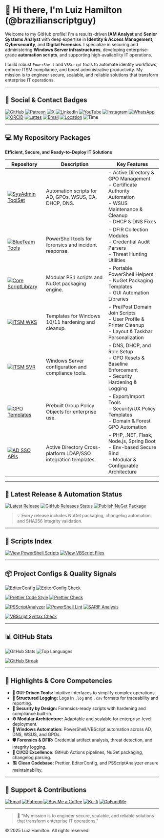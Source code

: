 # 👋 Hi there, I'm Luiz Hamilton (@brazilianscriptguy)

Welcome to my GitHub profile! I'm a results-driven **IAM Analyst** and **Senior Systems Analyst** with deep expertise in **Identity & Access Management**, **Cybersecurity**, and **Digital Forensics**. I specialize in securing and administering **Windows Server infrastructures**, developing enterprise-grade **automation scripts**, and supporting high-availability IT operations.

I build robust `PowerShell` and `VBScript` tools to automate identity workflows, enforce ITSM compliance, and boost administrative productivity. My mission is to engineer secure, scalable, and reliable solutions that transform enterprise IT operations.

---

## 🔗 Social & Contact Badges 


[![GitHub](https://img.shields.io/badge/GitHub-@brazilianscriptguy-181717?style=for-the-badge&logo=github)](https://github.com/brazilianscriptguy)
[![Patreon](https://img.shields.io/badge/Patreon-Support%20Me-red?style=for-the-badge&logo=patreon)](https://www.patreon.com/brazilianscriptguy)
[![X](https://img.shields.io/badge/X-@brazilianscriptguy-000000?style=for-the-badge&logo=x)](https://x.com/brazscriptguy)
[![LinkedIn](https://img.shields.io/badge/LinkedIn-in/brazilianscriptguy-0077B5?style=for-the-badge&logo=linkedin)](https://www.linkedin.com/in/brazilianscriptguy/)
[![YouTube](https://img.shields.io/badge/YouTube-@brazilianscriptguy-FF0000?style=for-the-badge&logo=youtube)](https://www.youtube.com/@brazilianscriptguy)
[![Instagram](https://img.shields.io/badge/Instagram-@4tetraforensics-E4405F?style=for-the-badge&logo=instagram)](https://www.instagram.com/4tetraforensics)
[![WhatsApp](https://img.shields.io/badge/WhatsApp-PowerShellBR-25D366?style=for-the-badge&logo=whatsapp)](https://whatsapp.com/channel/0029VaEgqC50G0XZV1k4Mb1c)
[![ORCID](https://img.shields.io/badge/ORCID-0000--0003--3705--7468-A6CE39?style=for-the-badge&logo=orcid)](https://orcid.org/0000-0003-3705-7468)
[![Lattes](https://img.shields.io/badge/Lattes%20CV-0191525072495482-00A693?style=for-the-badge&logo=academia)](http://lattes.cnpq.br/0191525072495482)
[![Email](https://img.shields.io/badge/Email-luizhamilton.lhr@gmail.com-D14836?style=for-the-badge&logo=gmail)](mailto:luizhamilton.lhr@gmail.com)
[![Location](https://img.shields.io/badge/Location-Brazilian%20Stonehenge-blue?style=for-the-badge&logo=googlemaps)](https://www.google.com/maps/search/?api=1&query=2%C2%B037'13.0%22N+51%C2%B000'35.2%22W)
![Time](https://img.shields.io/static/v1?label=Time&message=UTC%20-03%3A00&color=green&style=for-the-badge)

---

## 💻 My Repository Packages
**Efficient, Secure, and Ready-to-Deploy IT Solutions**

| Repository | Description | Key Features |
|------------|-------------|--------------|
| [![SysAdmin ToolSet](https://img.shields.io/badge/SysAdmin%20ToolSet-Tools-blue?style=for-the-badge&logo=microsoft&logoColor=white)](https://github.com/brazilianscriptguy/Windows-SysAdmin-ProSuite/tree/main/SysAdmin-Tools) | Automation scripts for AD, GPOs, WSUS, CA, DHCP, DNS. | - Active Directory & GPO Management<br>- Certificate Authority Automation<br>- WSUS Maintenance & Cleanup<br>- DHCP & DNS Fixes |
| [![BlueTeam Tools](https://img.shields.io/badge/BlueTeam%20Tools-Forensics-orange?style=for-the-badge&logo=protonmail&logoColor=white)](https://github.com/brazilianscriptguy/Windows-SysAdmin-ProSuite/tree/main/BlueTeam-Tools) | PowerShell tools for forensics and incident response. | - DFIR Collection Modules<br>- Credential Audit Parsers<br>- Threat Hunting Utilities |
| [![Core ScriptLibrary](https://img.shields.io/badge/Core%20ScriptLibrary-Library-red?style=for-the-badge&logo=visualstudiocode&logoColor=white)](https://github.com/brazilianscriptguy/Windows-SysAdmin-ProSuite/tree/main/Core-ScriptLibrary) | Modular PS1 scripts and NuGet packaging engine. | - Portable PowerShell Helpers<br>- NuGet Packaging Templates<br>- GUI Automation Libraries |
| [![ITSM WKS](https://img.shields.io/badge/ITSM%20Templates-WKS-green?style=for-the-badge&logo=windows&logoColor=white)](https://github.com/brazilianscriptguy/Windows-SysAdmin-ProSuite/tree/main/ITSM-Templates-WKS) | Templates for Windows 10/11 hardening and cleanup. | - Pre/Post Domain Join Scripts<br>- User Profile & Printer Cleanup<br>- Layout & Taskbar Personalization |
| [![ITSM SVR](https://img.shields.io/badge/ITSM%20Templates-SVR-purple?style=for-the-badge&logo=windows11&logoColor=white)](https://github.com/brazilianscriptguy/Windows-SysAdmin-ProSuite/tree/main/ITSM-Templates-SVR) | Windows Server configuration and compliance tools. | - DNS, DHCP, and Role Setup<br>- GPO Resets & Baseline Enforcement<br>- Security Hardening & Logging |
| [![GPO Templates](https://img.shields.io/badge/GPOs--Templates-Policies-ffcc00?style=for-the-badge&logo=matrix&logoColor=black)](https://github.com/brazilianscriptguy/Windows-SysAdmin-ProSuite/tree/main/SysAdmin-Tools/GroupPolicyObjects-Templates) | Prebuilt Group Policy Objects for enterprise use. | - Export/Import Tools<br>- Security/UX Policy Templates<br>- Domain & Forest GPO Automation |
| [![AD SSO APIs](https://img.shields.io/badge/AD--SSO--APIs--Integration-SSO-8A2BE2?style=for-the-badge&logo=auth0&logoColor=white)](https://github.com/brazilianscriptguy/Windows-SysAdmin-ProSuite/tree/main/SysAdmin-Tools/ActiveDirectory-SSO-Integrations) | Active Directory Cross-platform LDAP/SSO integration templates. | - PHP, .NET, Flask, Node.js, Spring Boot<br>- Env-based Secure Bind<br>- Modular & Configurable Architecture |

---

## 📢 Latest Release & Automation Status

[![Latest Release](https://img.shields.io/github/v/release/brazilianscriptguy/Windows-SysAdmin-ProSuite?style=for-the-badge&label=Latest%20Release&logo=github)](https://github.com/brazilianscriptguy/Windows-SysAdmin-ProSuite/releases)
[![GitHub Releases Status](https://img.shields.io/github/actions/workflow/status/brazilianscriptguy/Windows-SysAdmin-ProSuite/make-update-github-releases.yml?branch=main&style=for-the-badge&label=GitHub%20Releases%20Status&logo=githubactions)](https://github.com/brazilianscriptguy/Windows-SysAdmin-ProSuite/actions/workflows/make-update-github-releases.yml)
[![Publish NuGet Package](https://img.shields.io/github/actions/workflow/status/brazilianscriptguy/Windows-SysAdmin-ProSuite/publish-nuget-package-to-github.yml?branch=main&style=for-the-badge&label=Publish%20NuGet%20Package&logo=nuget)](https://github.com/brazilianscriptguy/Windows-SysAdmin-ProSuite/actions/workflows/publish-nuget-package-to-github.yml)

> 💡 Every release includes NuGet packaging, changelog automation, and SHA256 integrity validation.

---

## 🧾 Scripts Index

[![View PowerShell Scripts](https://img.shields.io/badge/View-.ps1_Scripts-blue?style=for-the-badge&logo=powershell)](https://github.com/search?q=repo%3Abrazilianscriptguy%2FWindows-SysAdmin-ProSuite+path%3A*.ps1&type=code)
[![View VBScript Files](https://img.shields.io/badge/View-.vbs_Scripts-blue?style=for-the-badge&logo=windows)](https://github.com/search?q=repo%3Abrazilianscriptguy%2FWindows-SysAdmin-ProSuite+path%3A*.vbs&type=code)

---

## 📦 Project Configs & Quality Signals

<!-- 🧱 GENERAL FORMATTING & CONFIG -->
[![EditorConfig](https://img.shields.io/badge/EditorConfig-enabled-blue?style=for-the-badge&logo=editorconfig)](https://editorconfig.org/)
[![EditorConfig Check](https://img.shields.io/github/actions/workflow/status/brazilianscriptguy/Windows-SysAdmin-ProSuite/editorconfig-check.yml?branch=main&label=EditorConfig%20Check&logo=editorconfig&style=for-the-badge)](https://github.com/brazilianscriptguy/Windows-SysAdmin-ProSuite/actions/workflows/editorconfig-check.yml)

<!-- 🎨 JAVASCRIPT / MARKDOWN / WEB FILES -->
[![Prettier Code Style](https://img.shields.io/badge/Code%20Style-Prettier-ff69b4?style=for-the-badge&logo=prettier)](https://prettier.io)
[![Prettier Check](https://img.shields.io/github/actions/workflow/status/brazilianscriptguy/Windows-SysAdmin-ProSuite/prettier-check.yml?branch=main&label=Prettier%20Check&logo=prettier&style=for-the-badge)](https://github.com/brazilianscriptguy/Windows-SysAdmin-ProSuite/actions/workflows/prettier-check.yml)

<!-- ⚡ POWERSHELL -->
[![PSScriptAnalyzer](https://img.shields.io/badge/PSScriptAnalyzer-enabled-blueviolet?style=for-the-badge&logo=powershell)](https://github.com/PowerShell/PSScriptAnalyzer)
[![PowerShell Lint](https://img.shields.io/github/actions/workflow/status/brazilianscriptguy/Windows-SysAdmin-ProSuite/psscriptanalyzer-check.yml?branch=main&label=PowerShell%20Lint&logo=powershell&style=for-the-badge)](https://github.com/brazilianscriptguy/Windows-SysAdmin-ProSuite/actions/workflows/psscriptanalyzer-check.yml)
[![SARIF Analysis](https://img.shields.io/badge/Code%20Scanning-PSScriptAnalyzer-brightgreen?style=for-the-badge&logo=github)](https://github.com/brazilianscriptguy/Windows-SysAdmin-ProSuite/security/code-scanning)

<!-- 📜 VBSCRIPT -->
[![VBScript Syntax Check](https://img.shields.io/github/actions/workflow/status/brazilianscriptguy/Windows-SysAdmin-ProSuite/vbscript-syntax-validation.yml?branch=main&label=VBScript%20Syntax&logo=windows&style=for-the-badge)](https://github.com/brazilianscriptguy/Windows-SysAdmin-ProSuite/actions/workflows/vbscript-syntax-validation.yml)

---

## 📊 GitHub Stats

![GitHub Stats](https://github-readme-stats.vercel.app/api?username=brazilianscriptguy&show_icons=true&theme=tokyonight&count_private=true)
![Top Languages](https://github-readme-stats.vercel.app/api/top-langs/?username=brazilianscriptguy&layout=compact&theme=tokyonight)

[![GitHub Streak](https://streak-stats.demolab.com?user=brazilianscriptguy&theme=tokyonight_duo)](https://streak-stats.demolab.com?user=brazilianscriptguy)

---

## 🌟 Highlights & Core Competencies

- **🎨 GUI-Driven Tools:** Intuitive interfaces to simplify complex operations.
- **📝 Structured Logging:** Logs in `.log` and `.csv` formats for traceability and reporting.
- **🔐 Security by Design:** Forensics-ready scripts with hardening and compliance built-in.
- **⚙️ Modular Architecture:** Adaptable and scalable for enterprise-level deployment.
- **💼 Windows Automation:** PowerShell/VBScript automation across AD, DNS, WSUS, and GPOs.
- **🛡️ Forensics & DFIR:** Credential artifact analysis, threat detection, and integrity logging.
- **🔁 CI/CD Excellence:** GitHub Actions pipelines, NuGet packaging, changelog parsing.
- **🏗️ Clean Codebase:** Prettier, EditorConfig, and PSScriptAnalyzer ensure maintainability.

---

## 🤝 Support & Contributions

[![Email](https://img.shields.io/badge/Email-luizhamilton.lhr@gmail.com-D14836?style=for-the-badge&logo=gmail)](mailto:luizhamilton.lhr@gmail.com)
[![Patreon](https://img.shields.io/badge/Support%20Me-Patreon-red?style=for-the-badge&logo=patreon)](https://www.patreon.com/brazilianscriptguy)
[![Buy Me a Coffee](https://img.shields.io/badge/Buy%20Me%20a%20Coffee-yellow?style=for-the-badge&logo=buymeacoffee)](https://buymeacoffee.com/brazilianscriptguy)
[![Ko-fi](https://img.shields.io/badge/Ko--fi-blue?style=for-the-badge&logo=kofi)](https://ko-fi.com/brazilianscriptguy)
[![GoFundMe](https://img.shields.io/badge/GoFundMe-green?style=for-the-badge&logo=gofundme)](https://www.gofundme.com/f/brazilianscriptguy)

---

> 🚀 "My mission is to engineer secure, scalable, and reliable solutions that transform enterprise IT operations."

© 2025 Luiz Hamilton. All rights reserved.
